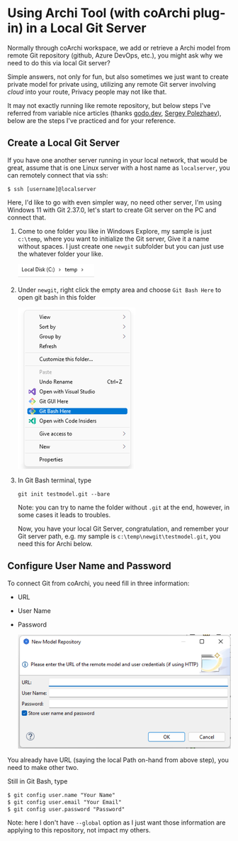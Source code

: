 # Using Archi Tool (with coArchi plug-in) in a Local Git Server

Normally through coArchi workspace, we add or retrieve a Archi model from remote Git repository (github, Azure DevOps, etc.), you might ask why we need to do this via local Git server?

Simple answers, not only for fun, but also sometimes we just want to create private model for private using, utilizing any remote Git server involving _cloud_ into your route, Privacy people may not like that.

It may not exactly running like remote repository, but below steps I've referred from variable nice articles (thanks [godo.dev](https://www.godo.dev/), [Sergey Polezhaev](https://medium.com/@piteryo7/how-to-set-up-git-server-on-local-network-windows-tutorial-7ec5cd2df3b1)), below are the steps I've practiced and for your reference.

## Create a Local Git Server

If you have one another server running in your local network, that would be great, assume that is one Linux server with a host name as `localserver`, you can remotely connect that via ssh:

```
$ ssh [username]@localserver
```

Here, I'd like to go with even simpler way, no need other server, I'm using Windows 11 with Git 2.37.0, let's start to create Git server on the PC and connect that.

1. Come to one folder you like in Windows Explore, my sample is just `c:\temp`, where you want to initialize the Git server, Give it a name without spaces. I just create one `newgit` subfolder but you can just use the whatever folder your like.

    ![c-temp-folder](img/c-temp-folder.png)

2. Under `newgit`, right click the empty area and choose `Git Bash Here` to open git bash in this folder

    ![git-bash](img/git-bash-in-menu.png)

3. In Git Bash terminal, type

    ```
    git init testmodel.git --bare
    ```

    Note: you can try to name the folder without `.git` at the end, however, in some cases it leads to troubles.

    Now, you have your local Git Server, congratulation, and remember your Git server path, e.g. my sample is `c:\temp\newgit\testmodel.git`, you need this for Archi below.

## Configure User Name and Password

To connect Git from coArchi, you need fill in three information:

- URL
- User Name
- Password

    ![Archi New Model Repository Pop Up](img/Archi_New_Model_Repo_Empty.png)

You already have URL (saying the local Path on-hand from above step), you need to make other two.

Still in Git Bash, type

```
$ git config user.name "Your Name"
$ git config user.email "Your Email"
$ git config user.password "Password"
```

Note: here I don't have `--global` option as I just want those information are applying to this repository, not impact my others.

